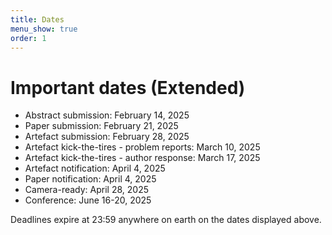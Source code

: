 ```yaml
---
title: Dates
menu_show: true
order: 1
---
```


# Important dates (Extended)

* Abstract submission: February 14, 2025 <!-- January 31, 2025 -->
* Paper submission: February 21, 2025 <!-- February 07, 2025 -->
* Artefact submission: February 28, 2025 <!-- February 14, 2025 -->
* Artefact kick-the-tires - problem reports: March 10, 2025 <!-- February 24, 2025 -->
* Artefact kick-the-tires - author response: March 17, 2025 <!-- March 3, 2025 -->
* Artefact notification: April 4, 2025 <!-- March 28, 2025 -->
* Paper notification: April 4, 2025 <!-- March 28, 2025 -->
* Camera-ready: April 28, 2025 <!-- April 23, 2025 -->
* Conference:  June 16-20, 2025

Deadlines expire at 23:59 anywhere on earth on the dates displayed above.
